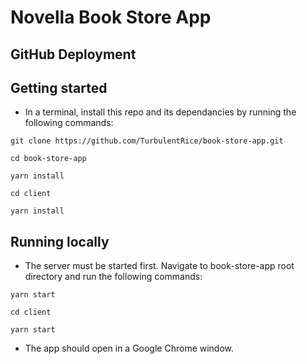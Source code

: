 # Novella Book Store App

## GitHub Deployment

## Getting started

- In a terminal, install this repo and its dependancies by running the following commands:

```shell
git clone https://github.com/TurbulentRice/book-store-app.git

cd book-store-app

yarn install

cd client

yarn install
```

## Running locally

- The server must be started first. Navigate to book-store-app root directory and run the following commands:

```shell
yarn start

cd client

yarn start
```

- The app should open in a Google Chrome window.
